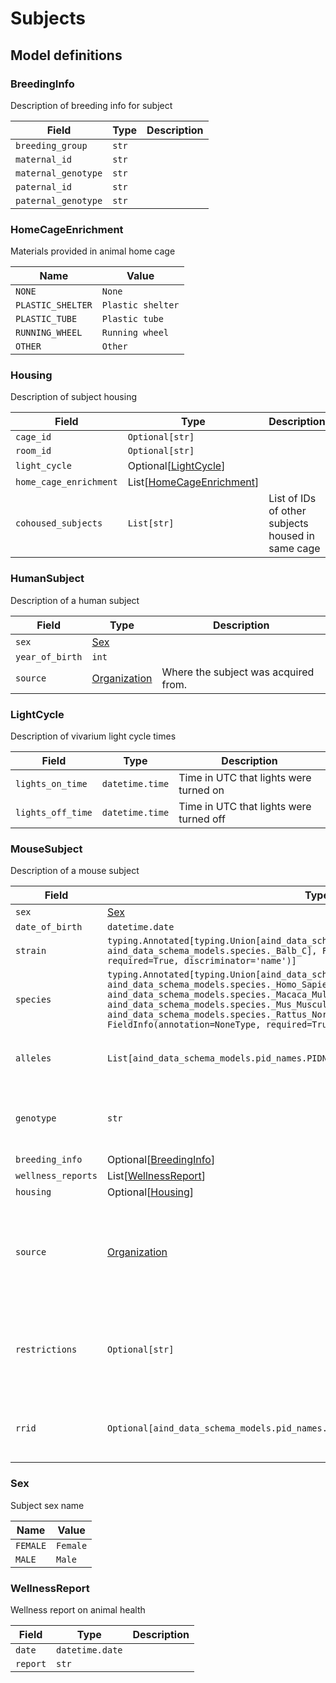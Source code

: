 # Subjects

## Model definitions

### BreedingInfo

Description of breeding info for subject

| Field | Type | Description |
|-------|------|-------------|
| `breeding_group` | `str` |  |
| `maternal_id` | `str` |  |
| `maternal_genotype` | `str` |  |
| `paternal_id` | `str` |  |
| `paternal_genotype` | `str` |  |


### HomeCageEnrichment

Materials provided in animal home cage

| Name | Value |
|------|-------|
| `NONE` | `None` |
| `PLASTIC_SHELTER` | `Plastic shelter` |
| `PLASTIC_TUBE` | `Plastic tube` |
| `RUNNING_WHEEL` | `Running wheel` |
| `OTHER` | `Other` |


### Housing

Description of subject housing

| Field | Type | Description |
|-------|------|-------------|
| `cage_id` | `Optional[str]` |  |
| `room_id` | `Optional[str]` |  |
| `light_cycle` | Optional[[LightCycle](#lightcycle)] |  |
| `home_cage_enrichment` | List[[HomeCageEnrichment](#homecageenrichment)] |  |
| `cohoused_subjects` | `List[str]` | List of IDs of other subjects housed in same cage |


### HumanSubject

Description of a human subject

| Field | Type | Description |
|-------|------|-------------|
| `sex` | [Sex](#sex) |  |
| `year_of_birth` | `int` |  |
| `source` | [Organization](../aind_data_schema_models/organizations.md#organization) | Where the subject was acquired from. |


### LightCycle

Description of vivarium light cycle times

| Field | Type | Description |
|-------|------|-------------|
| `lights_on_time` | `datetime.time` | Time in UTC that lights were turned on |
| `lights_off_time` | `datetime.time` | Time in UTC that lights were turned off |


### MouseSubject

Description of a mouse subject

| Field | Type | Description |
|-------|------|-------------|
| `sex` | [Sex](#sex) |  |
| `date_of_birth` | `datetime.date` |  |
| `strain` | `typing.Annotated[typing.Union[aind_data_schema_models.species._C57Bl_6J, aind_data_schema_models.species._Balb_C], FieldInfo(annotation=NoneType, required=True, discriminator='name')]` |  |
| `species` | `typing.Annotated[typing.Union[aind_data_schema_models.species._Callithrix_Jacchus, aind_data_schema_models.species._Homo_Sapiens, aind_data_schema_models.species._Macaca_Mulatta, aind_data_schema_models.species._Mus_Musculus, aind_data_schema_models.species._Rattus_Norvegicus], FieldInfo(annotation=NoneType, required=True, discriminator='name')]` |  |
| `alleles` | `List[aind_data_schema_models.pid_names.PIDName]` | Allele names and persistent IDs |
| `genotype` | `str` | Genotype of the animal providing both alleles |
| `breeding_info` | Optional[[BreedingInfo](#breedinginfo)] |  |
| `wellness_reports` | List[[WellnessReport](#wellnessreport)] |  |
| `housing` | Optional[[Housing](#housing)] |  |
| `source` | [Organization](../aind_data_schema_models/organizations.md#organization) | Where the subject was acquired from. If bred in-house, use Allen Institute. |
| `restrictions` | `Optional[str]` | Any restrictions on use or publishing based on subject source |
| `rrid` | `Optional[aind_data_schema_models.pid_names.PIDName]` | RRID of mouse if acquired from supplier |


### Sex

Subject sex name

| Name | Value |
|------|-------|
| `FEMALE` | `Female` |
| `MALE` | `Male` |


### WellnessReport

Wellness report on animal health

| Field | Type | Description |
|-------|------|-------------|
| `date` | `datetime.date` |  |
| `report` | `str` |  |



